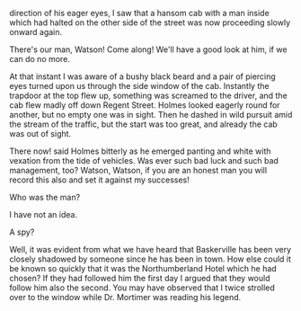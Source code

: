 direction of his eager eyes, I saw that a hansom cab with a man inside
which had halted on the other side of the street was now proceeding
slowly onward again.

There's our man, Watson! Come along! We'll have a good look at him,
if we can do no more.

At that instant I was aware of a bushy black beard and a pair of
piercing eyes turned upon us through the side window of the cab.
Instantly the trapdoor at the top flew up, something was screamed to the
driver, and the cab flew madly off down Regent Street. Holmes looked
eagerly round for another, but no empty one was in sight. Then he dashed
in wild pursuit amid the stream of the traffic, but the start was too
great, and already the cab was out of sight.

There now! said Holmes bitterly as he emerged panting and white with
vexation from the tide of vehicles. Was ever such bad luck and such
bad management, too? Watson, Watson, if you are an honest man you will
record this also and set it against my successes!

Who was the man?

I have not an idea.

A spy?

Well, it was evident from what we have heard that Baskerville has been
very closely shadowed by someone since he has been in town. How else
could it be known so quickly that it was the Northumberland Hotel which
he had chosen? If they had followed him the first day I argued that they
would follow him also the second. You may have observed that I twice
strolled over to the window while Dr. Mortimer was reading his legend.

